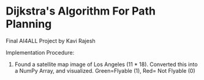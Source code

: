 # Dijkstra's Algorithm For Path Planning

Final AI4ALL Project by Kavi Rajesh

Implementation Procedure:
1. Found a satellite map image of Los Angeles (11 * 18). Converted this into a NumPy Array, and visualized. Green=Flyable (1), Red= Not Flyable (0)
